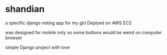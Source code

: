 # shandian
a specific django noting app for my girl
Deplyed on AWS EC2

was designed for mobile only so some buttons would be weird on computer browser

simple Django project with love

